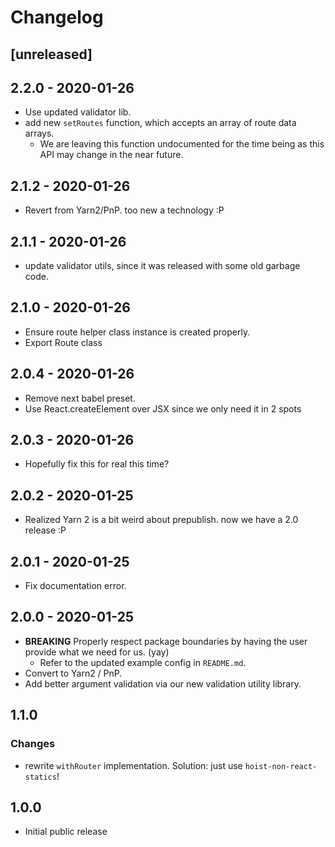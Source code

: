 # Changelog

## [unreleased]

## 2.2.0 - 2020-01-26
* Use updated validator lib.
* add new `setRoutes` function, which accepts an array of route data arrays.
    - We are leaving this function undocumented for the time being as this API may change in the near future.

## 2.1.2 - 2020-01-26
* Revert from Yarn2/PnP. too new a technology :P

## 2.1.1 - 2020-01-26
* update validator utils, since it was released with some old garbage code.

## 2.1.0 - 2020-01-26
* Ensure route helper class instance is created properly.
* Export Route class

## 2.0.4 - 2020-01-26
* Remove next babel preset.
* Use React.createElement over JSX since we only need it in 2 spots

## 2.0.3 - 2020-01-26
* Hopefully fix this for real this time?

## 2.0.2 - 2020-01-25
* Realized Yarn 2 is a bit weird about prepublish. now we have a 2.0 release :P

## 2.0.1 - 2020-01-25
* Fix documentation error.

## 2.0.0 - 2020-01-25
* **BREAKING** Properly respect package boundaries by having the user provide what we need for us. (yay)
    - Refer to the updated example config in `README.md`.
* Convert to Yarn2 / PnP.
* Add better argument validation via our new validation utility library.

## 1.1.0

### Changes
* rewrite `withRouter` implementation. Solution: just use `hoist-non-react-statics`!

## 1.0.0

* Initial public release
